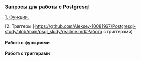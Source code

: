 ### Запросы для работы с Postgresql 

[1. Функции.](https://github.com/Aleksey-10081967/Postgresql-study/blob/main/psql_study/readme.md#Работа-с-функциями)

[2. Триггеры.](https://github.com/Aleksey-10081967/Postgresql-study/blob/main/psql_study/readme.md#Работа с триггерами)



#### Работа с функциями

#### Работа с триггерами
